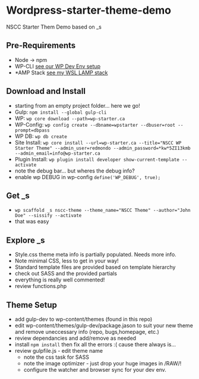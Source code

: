 # Wordpress-starter-theme-demo
 NSCC Starter Them Demo based on _s

## Pre-Requirements
* Node -> npm
* WP-CLI [see our WP Dev Env setup](https://github.com/redmondmj/Wordpress-dev-demo)
* *AMP Stack [see my WSL LAMP stack](https://github.com/redmondmj/WSL-Lamp)


## Download and Install
* starting from an empty project folder... here we go!
* Gulp: `npm install --global gulp-cli`
* WP: `wp core download --path=wp-starter.ca`
* WP-Config: `wp config create --dbname=wpstarter --dbuser=root --prompt=dbpass`
* WP DB: `wp db create`
* Site Install: `wp core install --url=wp-starter.ca --title="NSCC WP Starter Theme" --admin_user=redmondo --admin_password=*kw*5ZI13kmb --admin_email=info@wp-starter.ca`
* Plugin Install: `wp plugin install developer show-current-template --activate`
* note the debug bar... but wheres the debug info?
* enable wp DEBUG in wp-config `define('WP_DEBUG', true);`

## Get _s
* `wp scaffold _s nscc-theme --theme_name="NSCC Theme" --author="John Doe" --sissify --activate`
* that was easy

## Explore _s
* Style.css theme meta info is partially populated. Needs more info.
* Note minimal CSS, less to get in your way!
* Standard template files are provided based on template hierarchy
* check out SASS and the provided partials
* everything is really well commented!
* review functions.php

## Theme Setup
* add gulp-dev to wp-content/themes (found in this repo)
* edit wp-content/themes/gulp-dev/package.jason to suit your new theme and remove uneccessary info (repo, bugs,homepage, etc.)
* review dependancies and add/remove as needed
* install `npm install` then fix all the errors :( cause there always is...
* review gulpfile.js - edit theme name
    * note the css task for SASS
    * note the image optimizer - just drop your huge images in /RAW/!
    * configure the watcher and browser sync for your dev env.

